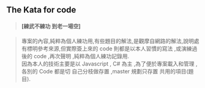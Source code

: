 ## The Kata for code
>#### [練武不練功  到老一場空]

>專案的內容,純粹為個人練功用,有些題目的解法,是觀摩自網路的解法,說明處有標明參考來源,但實際簽上來的 code  則都是以本人習慣的寫法 ,或演練過後的 code  ,再次聲明 ,純粹為個人練功記錄用.<br>
>因為本人的技術主要是以 Javascript , C# 為主 ,為了便於專案載入和管理 ,各別的 Code 都是切 自己分枝做存置 ,master 規劃只存置 共用的項目(題目).

